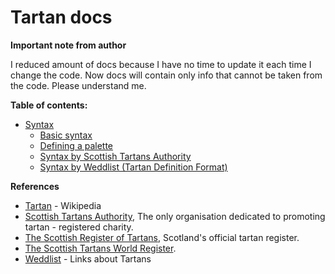 # Tartan docs

**Important note from author**

I reduced amount of docs because I have no time to update it each time 
I change the code. Now docs will contain only info that cannot be
taken from the code. Please understand me.

**Table of contents:**

* [Syntax](syntax/index.md)
  * [Basic syntax](syntax/basic.md)
  * [Defining a palette](syntax/palette.md)
  * [Syntax by Scottish Tartans Authority](syntax/sta.md)
  * [Syntax by Weddlist (Tartan Definition Format)](syntax/tdf.md)

**References**

- [Tartan](https://en.wikipedia.org/wiki/Tartan) - Wikipedia
- [Scottish Tartans Authority](https://www.tartanregister.gov.uk/threadcount.aspx), The only organisation dedicated to promoting tartan - registered charity.
- [The Scottish Register of Tartans](http://www.tartanregister.gov.uk/), Scotland's official tartan register.
- [The Scottish Tartans World Register](http://www.tartans.scotland.net/world_register.cfm.htm).
- [Weddlist](http://www.weddslist.com/tartans/links.html) - Links about Tartans 
   
